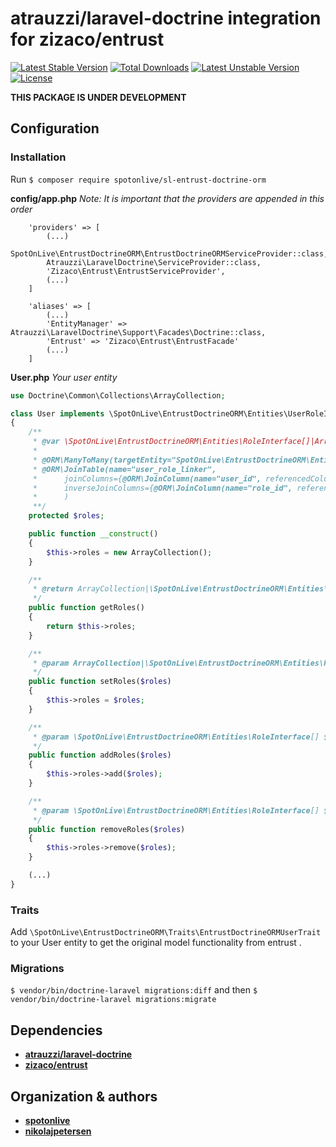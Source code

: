 # atrauzzi/laravel-doctrine integration for zizaco/entrust

[![Latest Stable Version](https://poser.pugx.org/spotonlive/sl-entrust-doctrine-orm/v/stable)](https://packagist.org/packages/spotonlive/sl-entrust-doctrine-orm) [![Total Downloads](https://poser.pugx.org/spotonlive/sl-entrust-doctrine-orm/downloads)](https://packagist.org/packages/spotonlive/sl-entrust-doctrine-orm) [![Latest Unstable Version](https://poser.pugx.org/spotonlive/sl-entrust-doctrine-orm/v/unstable)](https://packagist.org/packages/spotonlive/sl-entrust-doctrine-orm) [![License](https://poser.pugx.org/spotonlive/sl-entrust-doctrine-orm/license)](https://packagist.org/packages/spotonlive/sl-entrust-doctrine-orm)

**THIS PACKAGE IS UNDER DEVELOPMENT**

## Configuration

### Installation
Run `$ composer require spotonlive/sl-entrust-doctrine-orm`

**config/app.php**
*Note: It is important that the providers are appended in this order*
```
    'providers' => [
	    (...)
		SpotOnLive\EntrustDoctrineORM\EntrustDoctrineORMServiceProvider::class,
		Atrauzzi\LaravelDoctrine\ServiceProvider::class,
        'Zizaco\Entrust\EntrustServiceProvider',
	    (...)
	]

    'aliases' => [
	    (...)
        'EntityManager' => Atrauzzi\LaravelDoctrine\Support\Facades\Doctrine::class,
        'Entrust' => 'Zizaco\Entrust\EntrustFacade'
	    (...)
	]
```

**User.php**
*Your user entity*
```php
use Doctrine\Common\Collections\ArrayCollection;

class User implements \SpotOnLive\EntrustDoctrineORM\Entities\UserRoleInterface
{
    /**
     * @var \SpotOnLive\EntrustDoctrineORM\Entities\RoleInterface[]|ArrayCollection
     *
     * @ORM\ManyToMany(targetEntity="SpotOnLive\EntrustDoctrineORM\Entities\Role")
     * @ORM\JoinTable(name="user_role_linker",
     *      joinColumns={@ORM\JoinColumn(name="user_id", referencedColumnName="id")},
     *      inverseJoinColumns={@ORM\JoinColumn(name="role_id", referencedColumnName="id")}
     *      )
     **/
    protected $roles;

    public function __construct()
    {
        $this->roles = new ArrayCollection();
    }

    /**
     * @return ArrayCollection|\SpotOnLive\EntrustDoctrineORM\Entities\RoleInterface[]
     */
    public function getRoles()
    {
        return $this->roles;
    }

    /**
     * @param ArrayCollection|\SpotOnLive\EntrustDoctrineORM\Entities\RoleInterface[] $roles
     */
    public function setRoles($roles)
    {
        $this->roles = $roles;
    }

    /**
     * @param \SpotOnLive\EntrustDoctrineORM\Entities\RoleInterface[] $roles
     */
    public function addRoles($roles)
    {
        $this->roles->add($roles);
    }

    /**
     * @param \SpotOnLive\EntrustDoctrineORM\Entities\RoleInterface[] $roles
     */
    public function removeRoles($roles)
    {
        $this->roles->remove($roles);
    }

    (...)
}
```

### Traits
Add `\SpotOnLive\EntrustDoctrineORM\Traits\EntrustDoctrineORMUserTrait` to your User entity to get the original model functionality from entrust .

### Migrations

`$ vendor/bin/doctrine-laravel migrations:diff` and then
`$ vendor/bin/doctrine-laravel migrations:migrate`

## Dependencies
* [**atrauzzi/laravel-doctrine**](https://github.com/atrauzzi/laravel-doctrine)
* [**zizaco/entrust**](https://github.com/Zizaco/entrust)

## Organization & authors
* [**spotonlive**](https://github.com/spotonlive)
* [**nikolajpetersen**](https://github.com/Nikolajpetersen)